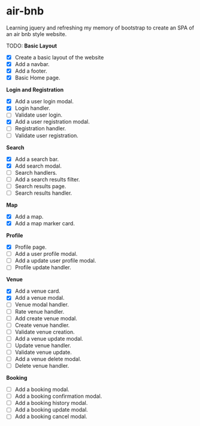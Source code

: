 # air-bnb

Learning jquery and refreshing my memory of bootstrap to create an SPA of an air bnb style website.

TODO:
**Basic Layout**

- [x] Create a basic layout of the website
- [x] Add a navbar.
- [x] Add a footer.
- [x] Basic Home page.

**Login and Registration**

- [x] Add a user login modal.
- [x] Login handler.
- [ ] Validate user login.
- [x] Add a user registration modal.
- [ ] Registration handler.
- [ ] Validate user registration.

**Search**

- [x] Add a search bar.
- [x] Add search modal.
- [ ] Search handlers.
- [ ] Add a search results filter.
- [ ] Search results page.
- [ ] Search results handler.

**Map**

- [x] Add a map.
- [x] Add a map marker card.

**Profile**

- [x] Profile page.
- [ ] Add a user profile modal.
- [ ] Add a update user profile modal.
- [ ] Profile update handler.

**Venue**

- [x] Add a venue card.
- [x] Add a venue modal.
- [ ] Venue modal handler.
- [ ] Rate venue handler.
- [ ] Add create venue modal.
- [ ] Create venue handler.
- [ ] Validate venue creation.
- [ ] Add a venue update modal.
- [ ] Update venue handler.
- [ ] Validate venue update.
- [ ] Add a venue delete modal.
- [ ] Delete venue handler.

**Booking**

- [ ] Add a booking modal.
- [ ] Add a booking confirmation modal.
- [ ] Add a booking history modal.
- [ ] Add a booking update modal.
- [ ] Add a booking cancel modal.
